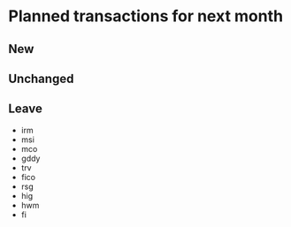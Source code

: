 # Planned transactions for next month

## New

## Unchanged

## Leave
- irm
- msi
- mco
- gddy
- trv
- fico
- rsg
- hig
- hwm
- fi